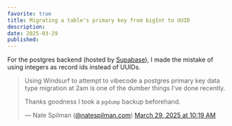 ```yaml
---
favorite: true
title: Migrating a table's primary key from bigInt to UUID
description: 
date: 2025-03-29
published:
---
```


For the postgres backend (hosted by [Supabase](supabase.com)), I made the mistake of using integers as record ids instead of UUIDs. 

<blockquote class="bluesky-embed" data-bluesky-uri="at://did:plc:c7frv4rcitff3p2nh7of5bcv/app.bsky.feed.post/3lljtmlswbs2f" data-bluesky-cid="bafyreifcady5tsqi5xda6yotclhlgszewaohedtowhb6c3byd6am5kdayq" data-bluesky-embed-color-mode="system"><p lang="en">Using Windsurf to attempt to vibecode a postgres primary key data type migration at 2am is one of the dumber things I&#x27;ve done recently. 

Thanks goodness I took a `pgdump` backup beforehand.</p>&mdash; Nate Spilman (<a href="https://bsky.app/profile/did:plc:c7frv4rcitff3p2nh7of5bcv?ref_src=embed">@natespilman.com</a>) <a href="https://bsky.app/profile/did:plc:c7frv4rcitff3p2nh7of5bcv/post/3lljtmlswbs2f?ref_src=embed">March 29, 2025 at 10:19 AM</a></blockquote><script async src="https://embed.bsky.app/static/embed.js" charset="utf-8"></script>
